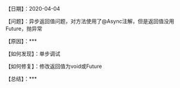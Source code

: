 【日期】：2020-04-04

【问题】：异步返回值问题，对方法使用了@Async注解，但是返回值没用Future，抛异常

【原因】：***

【如何发现】：单步调试

【如何修复】：修改返回值为void或Future

【总结】：***
